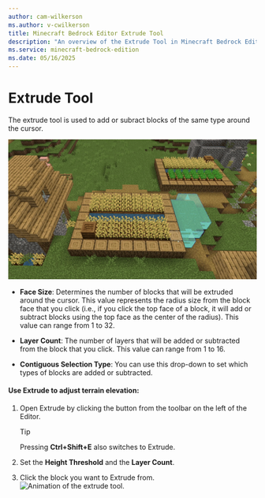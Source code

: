 ```yaml
---
author: cam-wilkerson
ms.author: v-cwilkerson
title: Minecraft Bedrock Editor Extrude Tool
description: "An overview of the Extrude Tool in Minecraft Bedrock Editor"
ms.service: minecraft-bedrock-edition
ms.date: 05/16/2025
---
```


# Extrude Tool

The extrude tool is used to add or subract blocks of the same type around the cursor.

![Gif of Extrude Tool on Garden](Media/GIFs/Extrude.gif)

- **Face Size**: Determines the number of blocks that will be extruded around the cursor. This value represents the radius size from the block face that you click (i.e., if you click the top face of a block, it will add or subtract blocks using the top face as the center of the radius). This value can range from 1 to 32.

- **Layer Count**: The number of layers that will be added or subtracted from the block that you click. This value can range from 1 to 16.

- **Contiguous Selection Type**: You can use this drop-down to set which types of blocks are added or subtracted.


#### Use Extrude to adjust terrain elevation:

1. Open Extrude by clicking the button from the toolbar on the left of the Editor.
    > [!Tip]
    > Pressing **Ctrl+Shift+E** also switches to Extrude.

2. Set the **Height Threshold** and the **Layer Count**.

3. Click the block you want to Extrude from.
    ![Animation of the extrude tool.](Media/editor_extrude_tool.gif)

